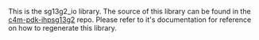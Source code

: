 This is the sg13g2_io library. The source of this library can be found in the
[c4m-pdk-ihpsg13g2](https://giotlab.com/Chips4Makers/c4m-pdk-ihpsg13g2.git) repo.
Please refer to it's documentation for reference on how to regenerate this library.
